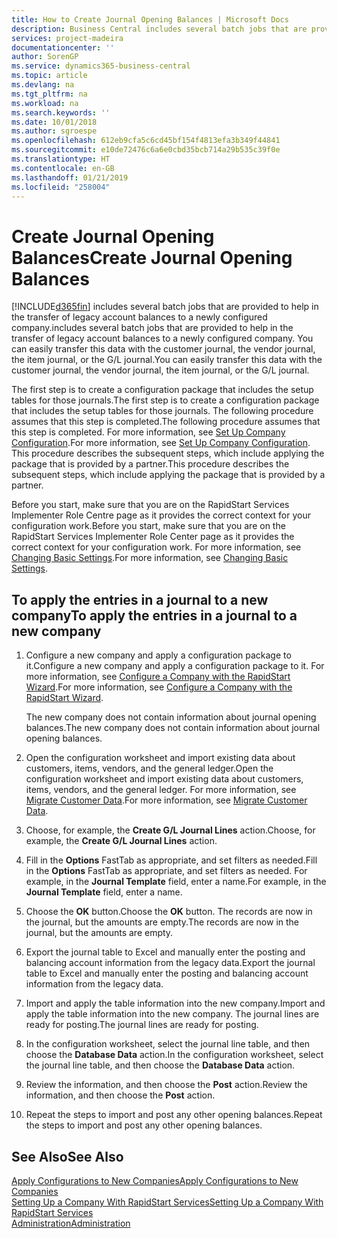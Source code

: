 ```yaml
---
title: How to Create Journal Opening Balances | Microsoft Docs
description: Business Central includes several batch jobs that are provided to help in the transfer of legacy account balances to a newly configured company. You can easily transfer this data with journals postings.
services: project-madeira
documentationcenter: ''
author: SorenGP
ms.service: dynamics365-business-central
ms.topic: article
ms.devlang: na
ms.tgt_pltfrm: na
ms.workload: na
ms.search.keywords: ''
ms.date: 10/01/2018
ms.author: sgroespe
ms.openlocfilehash: 612eb9cfa5c6cd45bf154f4813efa3b349f44841
ms.sourcegitcommit: e10de72476c6a6e0cbd35bcb714a29b535c39f0e
ms.translationtype: HT
ms.contentlocale: en-GB
ms.lasthandoff: 01/21/2019
ms.locfileid: "258004"
---
```

# <a name="create-journal-opening-balances"></a><span data-ttu-id="565cb-104">Create Journal Opening Balances</span><span class="sxs-lookup"><span data-stu-id="565cb-104">Create Journal Opening Balances</span></span>
[!INCLUDE[d365fin](includes/d365fin_md.md)] <span data-ttu-id="565cb-105">includes several batch jobs that are provided to help in the transfer of legacy account balances to a newly configured company.</span><span class="sxs-lookup"><span data-stu-id="565cb-105">includes several batch jobs that are provided to help in the transfer of legacy account balances to a newly configured company.</span></span> <span data-ttu-id="565cb-106">You can easily transfer this data with the customer journal, the vendor journal, the item journal, or the G/L journal.</span><span class="sxs-lookup"><span data-stu-id="565cb-106">You can easily transfer this data with the customer journal, the vendor journal, the item journal, or the G/L journal.</span></span>

<span data-ttu-id="565cb-107">The first step is to create a configuration package that includes the setup tables for those journals.</span><span class="sxs-lookup"><span data-stu-id="565cb-107">The first step is to create a configuration package that includes the setup tables for those journals.</span></span> <span data-ttu-id="565cb-108">The following procedure assumes that this step is completed.</span><span class="sxs-lookup"><span data-stu-id="565cb-108">The following procedure assumes that this step is completed.</span></span> <span data-ttu-id="565cb-109">For more information, see [Set Up Company Configuration](admin-set-up-company-configuration.md).</span><span class="sxs-lookup"><span data-stu-id="565cb-109">For more information, see [Set Up Company Configuration](admin-set-up-company-configuration.md).</span></span> <span data-ttu-id="565cb-110">This procedure describes the subsequent steps, which include applying the package that is provided by a partner.</span><span class="sxs-lookup"><span data-stu-id="565cb-110">This procedure describes the subsequent steps, which include applying the package that is provided by a partner.</span></span>  

<span data-ttu-id="565cb-111">Before you start, make sure that you are on the RapidStart Services Implementer Role Centre page as it provides the correct context for your configuration work.</span><span class="sxs-lookup"><span data-stu-id="565cb-111">Before you start, make sure that you are on the RapidStart Services Implementer Role Center page as it provides the correct context for your configuration work.</span></span> <span data-ttu-id="565cb-112">For more information, see [Changing Basic Settings](ui-change-basic-settings.md).</span><span class="sxs-lookup"><span data-stu-id="565cb-112">For more information, see [Changing Basic Settings](ui-change-basic-settings.md).</span></span>

## <a name="to-apply-the-entries-in-a-journal-to-a-new-company"></a><span data-ttu-id="565cb-113">To apply the entries in a journal to a new company</span><span class="sxs-lookup"><span data-stu-id="565cb-113">To apply the entries in a journal to a new company</span></span>  
1. <span data-ttu-id="565cb-114">Configure a new company and apply a configuration package to it.</span><span class="sxs-lookup"><span data-stu-id="565cb-114">Configure a new company and apply a configuration package to it.</span></span> <span data-ttu-id="565cb-115">For more information, see [Configure a Company with the RapidStart Wizard](admin-how-to-configure-a-company-with-the-rapidstart-wizard.md).</span><span class="sxs-lookup"><span data-stu-id="565cb-115">For more information, see [Configure a Company with the RapidStart Wizard](admin-how-to-configure-a-company-with-the-rapidstart-wizard.md).</span></span>  

    <span data-ttu-id="565cb-116">The new company does not contain information about journal opening balances.</span><span class="sxs-lookup"><span data-stu-id="565cb-116">The new company does not contain information about journal opening balances.</span></span>  

2. <span data-ttu-id="565cb-117">Open the configuration worksheet and import existing data about customers, items, vendors, and the general ledger.</span><span class="sxs-lookup"><span data-stu-id="565cb-117">Open the configuration worksheet and import existing data about customers, items, vendors, and the general ledger.</span></span> <span data-ttu-id="565cb-118">For more information, see [Migrate Customer Data](admin-migrate-customer-data.md).</span><span class="sxs-lookup"><span data-stu-id="565cb-118">For more information, see [Migrate Customer Data](admin-migrate-customer-data.md).</span></span>  
3. <span data-ttu-id="565cb-119">Choose, for example, the **Create G/L Journal Lines** action.</span><span class="sxs-lookup"><span data-stu-id="565cb-119">Choose, for example, the **Create G/L Journal Lines** action.</span></span>  
4. <span data-ttu-id="565cb-120">Fill in the **Options** FastTab as appropriate, and set filters as needed.</span><span class="sxs-lookup"><span data-stu-id="565cb-120">Fill in the **Options** FastTab as appropriate, and set filters as needed.</span></span> <span data-ttu-id="565cb-121">For example, in the **Journal Template** field, enter a name.</span><span class="sxs-lookup"><span data-stu-id="565cb-121">For example, in the **Journal Template** field, enter a name.</span></span>  
5. <span data-ttu-id="565cb-122">Choose the **OK** button.</span><span class="sxs-lookup"><span data-stu-id="565cb-122">Choose the **OK** button.</span></span> <span data-ttu-id="565cb-123">The records are now in the journal, but the amounts are empty.</span><span class="sxs-lookup"><span data-stu-id="565cb-123">The records are now in the journal, but the amounts are empty.</span></span>  
6. <span data-ttu-id="565cb-124">Export the journal table to Excel and manually enter the posting and balancing account information from the legacy data.</span><span class="sxs-lookup"><span data-stu-id="565cb-124">Export the journal table to Excel and manually enter the posting and balancing account information from the legacy data.</span></span>
7. <span data-ttu-id="565cb-125">Import and apply the table information into the new company.</span><span class="sxs-lookup"><span data-stu-id="565cb-125">Import and apply the table information into the new company.</span></span> <span data-ttu-id="565cb-126">The journal lines are ready for posting.</span><span class="sxs-lookup"><span data-stu-id="565cb-126">The journal lines are ready for posting.</span></span>  
8. <span data-ttu-id="565cb-127">In the configuration worksheet, select the journal line table, and then choose the **Database Data** action.</span><span class="sxs-lookup"><span data-stu-id="565cb-127">In the configuration worksheet, select the journal line table, and then choose the **Database Data** action.</span></span>  
9. <span data-ttu-id="565cb-128">Review the information, and then choose the **Post** action.</span><span class="sxs-lookup"><span data-stu-id="565cb-128">Review the information, and then choose the **Post** action.</span></span>  
10. <span data-ttu-id="565cb-129">Repeat the steps to import and post any other opening balances.</span><span class="sxs-lookup"><span data-stu-id="565cb-129">Repeat the steps to import and post any other opening balances.</span></span>  

## <a name="see-also"></a><span data-ttu-id="565cb-130">See Also</span><span class="sxs-lookup"><span data-stu-id="565cb-130">See Also</span></span>  
[<span data-ttu-id="565cb-131">Apply Configurations to New Companies</span><span class="sxs-lookup"><span data-stu-id="565cb-131">Apply Configurations to New Companies</span></span>](admin-apply-configuration-to-new-companies.md)  
[<span data-ttu-id="565cb-132">Setting Up a Company With RapidStart Services</span><span class="sxs-lookup"><span data-stu-id="565cb-132">Setting Up a Company With RapidStart Services</span></span>](admin-set-up-a-company-with-rapidstart.md)  
[<span data-ttu-id="565cb-133">Administration</span><span class="sxs-lookup"><span data-stu-id="565cb-133">Administration</span></span>](admin-setup-and-administration.md)
